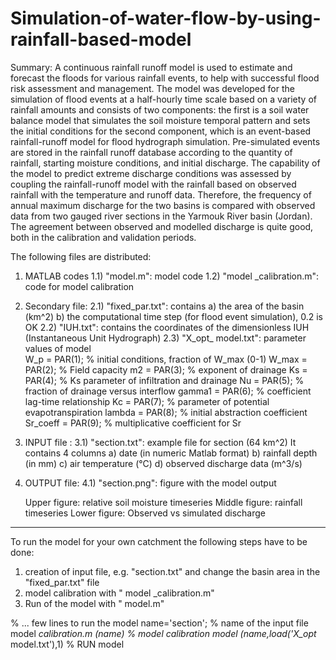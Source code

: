 # Simulation-of-water-flow-by-using-rainfall-based-model

Summary:
A continuous rainfall runoff model is used to estimate and forecast the floods for various rainfall events, to help with successful flood risk assessment and management. The model was developed for the simulation of flood events at a half-hourly time scale based on a variety of rainfall amounts and consists of two components: the first is a soil water balance model that simulates the soil moisture temporal pattern and sets the initial conditions for the second component, which is an event-based rainfall-runoff model for flood hydrograph simulation. Pre-simulated events are stored in the rainfall runoff database according to the quantity of rainfall, starting moisture conditions, and initial discharge. The capability of the model to predict extreme discharge conditions was assessed by coupling the rainfall-runoff model with the rainfall based on observed rainfall with the temperature and runoff data. Therefore, the frequency of annual maximum discharge for the two basins is compared with observed data from two gauged river sections in the Yarmouk River basin (Jordan). The agreement between observed and modelled discharge is quite good, both in the calibration and validation periods.

The following files are distributed:

1) MATLAB codes
1.1) "model.m": model code
1.2) "model _calibration.m": code for model calibration 

2) Secondary file:
2.1) "fixed_par.txt": contains
     a) the area of the basin (km^2)
     b) the computational time step (for flood event simulation), 0.2 is OK
2.2) "IUH.txt": contains the coordinates of the dimensionless IUH (Instantaneous Unit Hydrograph)
2.3) "X_opt_ model.txt": parameter values of model     
     W_p       = PAR(1); % initial conditions, fraction of W_max (0-1)
     W_max     = PAR(2); % Field capacity
     m2        = PAR(3); % exponent of drainage
     Ks        = PAR(4); % Ks parameter of infiltration and drainage
     Nu        = PAR(5); % fraction of drainage versus interflow
     gamma1    = PAR(6); % coefficient lag-time relationship
     Kc        = PAR(7); % parameter of potential evapotranspiration
     lambda    = PAR(8); % initial abstraction coefficient
     Sr_coeff  = PAR(9); % multiplicative coefficient for Sr

3) INPUT file :
3.1) "section.txt": example file for section (64 km^2)
     It contains 4 columns
     a) date (in numeric Matlab format)
     b) rainfall depth (in mm)
     c) air temperature (°C)
     d) observed discharge data (m^3/s)

4) OUTPUT file:
4.1) "section.png": figure with the model output
     
     Upper figure: relative soil moisture timeseries
     Middle figure: rainfall timeseries
     Lower figure: Observed vs simulated discharge
-------------------------------------------------------------------
To run the model for your own catchment the following steps have to be done:
1) creation of input file, e.g. "section.txt" and change the basin area in the "fixed_par.txt" file
2) model calibration with " model _calibration.m"
4) Run of the model with " model.m"

% ... few lines to run the model
name='section';                         % name of the input file
model _calibration.m (name)                        % model calibration
model (name,load('X_opt_ model.txt'),1)   % RUN model

